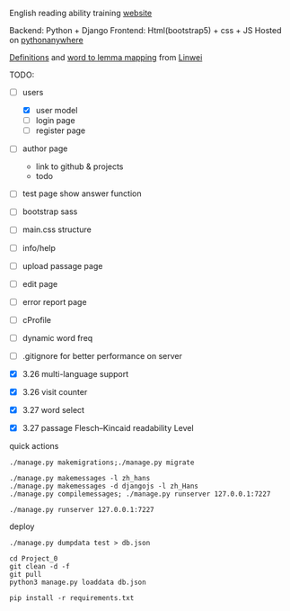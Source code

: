 English reading ability training [website](https://adenchen27.pythonanywhere.com/index/)

Backend: Python + Django
Frontend: Html(bootstrap5) + css + JS
Hosted on [pythonanywhere](https://www.pythonanywhere.com/)

[Definitions](https://github.com/skywind3000/ECDICT) and [word to lemma mapping](https://github.com/skywind3000/lemma.en) from [Linwei](https://github.com/skywind3000)



TODO:
- [ ] users
    - [x] user model
    - [ ] login page
    - [ ] register page
- [ ] author page
    - link to github & projects
    - todo
- [ ] test page show answer function

- [ ] bootstrap sass
- [ ] main.css structure
- [ ] info/help
- [ ] upload passage page
- [ ] edit page
- [ ] error report page
- [ ] cProfile

- [ ] dynamic word freq
- [ ] .gitignore for better performance on server

- [x] 3.26 multi-language support
- [x] 3.26 visit counter
- [x] 3.27 word select
- [x] 3.27 passage Flesch–Kincaid readability Level


quick actions
```
./manage.py makemigrations;./manage.py migrate

./manage.py makemessages -l zh_hans
./manage.py makemessages -d djangojs -l zh_Hans
./manage.py compilemessages; ./manage.py runserver 127.0.0.1:7227

./manage.py runserver 127.0.0.1:7227

```

deploy
```
./manage.py dumpdata test > db.json

cd Project_0
git clean -d -f
git pull
python3 manage.py loaddata db.json

pip install -r requirements.txt
```



